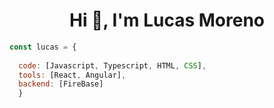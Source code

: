 <h1 align="center">Hi 👋, I'm Lucas Moreno</h1>



``` javascript
const lucas = {
  
  code: [Javascript, Typescript, HTML, CSS],
  tools: [React, Angular],
  backend: [FireBase]
  }
  ```
